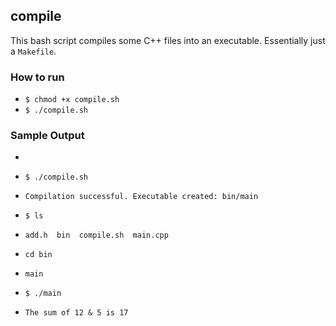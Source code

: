 ## compile

This bash script compiles some C++ files into an executable. Essentially just a `Makefile`.

### How to run

- `$ chmod +x compile.sh`
- `$ ./compile.sh`

### Sample Output

- 

- `$ ./compile.sh`
- `Compilation successful. Executable created: bin/main`
- `$ ls`
- `add.h  bin  compile.sh  main.cpp`
- `cd bin`
- `main`
- `$ ./main`
- `The sum of 12 & 5 is 17`
